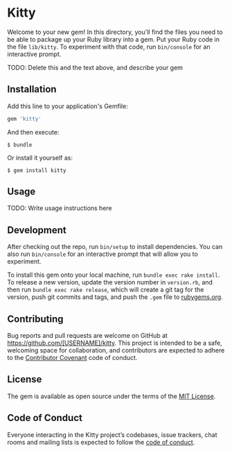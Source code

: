 # Kitty

Welcome to your new gem! In this directory, you'll find the files you need to be able to package up your Ruby library into a gem. Put your Ruby code in the file `lib/kitty`. To experiment with that code, run `bin/console` for an interactive prompt.

TODO: Delete this and the text above, and describe your gem

## Installation

Add this line to your application's Gemfile:

```ruby
gem 'kitty'
```

And then execute:

    $ bundle

Or install it yourself as:

    $ gem install kitty

## Usage

TODO: Write usage instructions here

## Development

After checking out the repo, run `bin/setup` to install dependencies. You can also run `bin/console` for an interactive prompt that will allow you to experiment.

To install this gem onto your local machine, run `bundle exec rake install`. To release a new version, update the version number in `version.rb`, and then run `bundle exec rake release`, which will create a git tag for the version, push git commits and tags, and push the `.gem` file to [rubygems.org](https://rubygems.org).

## Contributing

Bug reports and pull requests are welcome on GitHub at https://github.com/[USERNAME]/kitty. This project is intended to be a safe, welcoming space for collaboration, and contributors are expected to adhere to the [Contributor Covenant](http://contributor-covenant.org) code of conduct.

## License

The gem is available as open source under the terms of the [MIT License](https://opensource.org/licenses/MIT).

## Code of Conduct

Everyone interacting in the Kitty project’s codebases, issue trackers, chat rooms and mailing lists is expected to follow the [code of conduct](https://github.com/[USERNAME]/kitty/blob/master/CODE_OF_CONDUCT.md).
